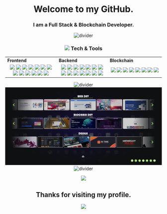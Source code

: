 <h1 align="center">
  Welcome to my GitHub.
</h1>
<h3 align="center">
  I am a Full Stack & Blockchain Developer.
</h3>
<div align="center">
  <img src="https://github.com/naruhitokaide/naruhitokaide/blob/main/divider1.png" alt="divider"/>
</div> 

<h3 align="center"><img src="https://github.com/naruhitokaide/naruhitokaide/blob/main/code.gif" height="20"/> Tech & Tools</h3>
<!-- <a href="https://www.freecodecamp.org/certification/DevLegend/javascript-algorithms-and-data-structures-v8">javascript-algorithms-and-data-structures-v8</a>
<a href="https://www.freecodecamp.org/certification/DevLegend/responsive-web-design">responsive-web-design</a>
<a href="https://www.hackerrank.com/certificates/1685a2b604a9"></a>
<a href="https://www.hackerrank.com/certificates/8b06fa5b89c9"></a>
<a href="https://www.hackerrank.com/certificates/34ef6aefa3e9"></a>
<a href="https://www.hackerrank.com/certificates/7dc2234854dd"></a>
 -->
<div align="center" style="witdh:100%"> 
  <table>
    <tr>
      <td valign="center" width="100px"><b>Frontend<b></td>
      <td valign="center" width="100px"><b>Backend<b></td>
      <td valign="center" width="100px"><b>Blockchain<b></td>
    </tr>
    <tr>
      <td valign="center" align="center" width="300px">
        <img src="https://img.shields.io/badge/HTML-blue" />
        <img src="https://img.shields.io/badge/CSS-blue" />
        <img src="https://img.shields.io/badge/JavaScript-blue" /> 
        <img src="https://img.shields.io/badge/Bootstrap-blue" /> 
        <img src="https://img.shields.io/badge/Tailwind-blue" />
        <img src="https://img.shields.io/badge/React-blue" />
        <img src="https://img.shields.io/badge/Flutter-blue" /> 
        <img src="https://img.shields.io/badge/TypeScript-blue" />
        <img src="https://img.shields.io/badge/Vue-blue" /> 
        <img src="https://img.shields.io/badge/Angular-blue" /> 
        <img src="https://img.shields.io/badge/Chart.js-blue" />
        <img src="https://img.shields.io/badge/Next-blue" /> 
        <img src="https://img.shields.io/badge/Nuxt-blue" />
      </td>      
      <td valign="center" align="center" width="300px">
        <img src="https://img.shields.io/badge/Node.js-blue" /> 
        <img src="https://img.shields.io/badge/PHP-blue" /> 
        <img src="https://img.shields.io/badge/Laravel-blue" /> 
        <img src="https://img.shields.io/badge/Python-blue" /> 
        <img src="https://img.shields.io/badge/Numpy-blue" /> 
        <img src="https://img.shields.io/badge/Selenium-blue" />  
        <img src="https://img.shields.io/badge/BeautifulSoup-blue" /> 
        <img src="https://img.shields.io/badge/Pandas-blue" />
        <img src="https://img.shields.io/badge/Django-blue" /> 
        <img src="https://img.shields.io/badge/Express-blue" /> 
        <img src="https://img.shields.io/badge/Nest.js-blue" />
        <img src="https://img.shields.io/badge/Ruby-blue" /> 
        <img src="https://img.shields.io/badge/Rails-blue" /> 
        <img src="https://img.shields.io/badge/Flask-blue" /> 
      </td>
      <td valign="center" align="center" width="300px">
        <img src="https://img.shields.io/badge/Bitcoin-blue" />
        <img src="https://img.shields.io/badge/Ethers.js-blue" /> 
        <img src="https://img.shields.io/badge/Rust-blue" /> 
        <img src="https://img.shields.io/badge/Golang-blue" /> 
        <img src="https://img.shields.io/badge/Web3.js-blue" /> 
        <img src="https://img.shields.io/badge/Solidity-blue" /> 
        <img src="https://img.shields.io/badge/Solana-blue" /> 
        <img src="https://img.shields.io/badge/Smart Contract-blue" /> 
      </td>
    </tr>
  </table>
</div>

<div align="center">
  <img src="https://github.com/naruhitokaide/naruhitokaide/blob/main/divider2.png" alt="divider"/>
</div> 

<div align="center">
  <img src="https://github.com/naruhitokaide/naruhitokaide/blob/main/portfolio.png" alt="Portfolio"/>
</div> 

<div align="center">
  <img src="https://github.com/naruhitokaide/naruhitokaide/blob/main/divider1.png" alt="divider"/>
</div> 

   
<p align = "center">
  <img src = "https://github-readme-streak-stats.herokuapp.com?user=naruhitokaide&theme=tokyonight&hide_border=true&include_all_commits=true&line_height=27">
</p>

<h2 align="center"> Thanks for visiting my profile. </h2>
<p align="center">
  <img src="https://capsule-render.vercel.app/api?type=waving&color=gradient&height=65&section=footer"/>
</p>

